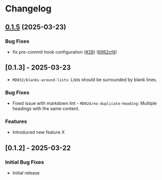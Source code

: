 # Changelog

## [0.1.5](https://github.com/SourceSpring/action-nexus-upload/compare/v0.1.4...v0.1.5) (2025-03-23)


### Bug Fixes

* fix pre-commit hook configuration ([#28](https://github.com/SourceSpring/action-nexus-upload/issues/28)) ([6962cf4](https://github.com/SourceSpring/action-nexus-upload/commit/6962cf496664987e51f6b7e122faad8fd53a859a))

## [0.1.3] - 2025-03-23

* `MD032/blanks-around-lists`: Lists should be surrounded by blank lines.

### Bug Fixes

* Fixed issue with markdown lint - `MD024/no-duplicate-heading`: Multiple headings with the same content.

### Features

* Introduced new feature X

## [0.1.2] - 2025-03-22

### Initial Bug Fixes

* Initial release

